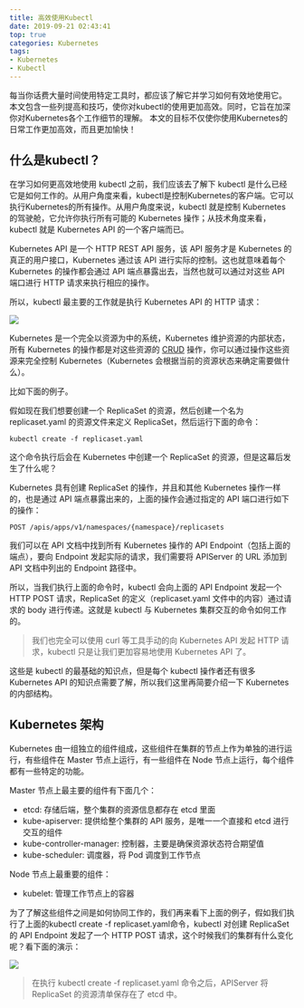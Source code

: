 ```yaml
---
title: 高效使用Kubectl
date: 2019-09-21 02:43:41
top: true 
categories: Kubernetes
tags: 
- Kubernetes
- Kubectl
---
```


每当你话费大量时间使用特定工具时，都应该了解它并学习如何有效地使用它。
本文包含一些列提高和技巧，使你对kubectl的使用更加高效。同时，它旨在加深你对Kubernetes各个工作细节的理解。
本文的目标不仅使你使用Kubernetes的日常工作更加高效，而且更加愉快！

## 什么是kubectl？

在学习如何更高效地使用 kubectl 之前，我们应该去了解下 kubectl 是什么已经它是如何工作的。从用户角度来看，kubectl是控制Kubernetes的客户端。它可以执行Kubernetes的所有操作。从用户角度来说，kubectl 就是控制 Kubernetes 的驾驶舱，它允许你执行所有可能的 Kubernetes 操作；从技术角度来看，kubectl 就是 Kubernetes API 的一个客户端而已。

Kubernetes API 是一个 HTTP REST API 服务，该 API 服务才是 Kubernetes 的真正的用户接口，Kubernetes 通过该 API 进行实际的控制。这也就意味着每个 Kubernetes 的操作都会通过 API 端点暴露出去，当然也就可以通过对这些 API 端口进行 HTTP 请求来执行相应的操作。

所以，kubectl 最主要的工作就是执行 Kubernetes API 的 HTTP 请求：

![](/images/0002.svg)

Kubernetes 是一个完全以资源为中的系统，Kubernetes 维护资源的内部状态，所有 Kubernetes 的操作都是对这些资源的 [CRUD](https://kubernetes.io/docs/reference/generated/kubernetes-api/v1.15/) 操作，你可以通过操作这些资源来完全控制 Kubernetes（Kubernetes 会根据当前的资源状态来确定需要做什么）。

比如下面的例子。

假如现在我们想要创建一个 ReplicaSet 的资源，然后创建一个名为 replicaset.yaml 的资源文件来定义 ReplicaSet，然后运行下面的命令：

```
kubectl create -f replicaset.yaml
```

这个命令执行后会在 Kubernetes 中创建一个 ReplicaSet 的资源，但是这幕后发生了什么呢？

Kubernetes 具有创建 ReplicaSet 的操作，并且和其他 Kubernetes 操作一样的，也是通过 API 端点暴露出来的，上面的操作会通过指定的 API 端口进行如下的操作：

```
POST /apis/apps/v1/namespaces/{namespace}/replicasets
```

我们可以在 API 文档中找到所有 Kubernetes 操作的 API Endpoint（包括上面的端点），要向 Endpoint 发起实际的请求，我们需要将 APIServer 的 URL 添加到 API 文档中列出的 Endpoint 路径中。

所以，当我们执行上面的命令时，kubectl 会向上面的 API Endpoint 发起一个 HTTP POST 请求，ReplicaSet 的定义（replicaset.yaml 文件中的内容）通过请求的 body 进行传递。这就是 kubectl 与 Kubernetes 集群交互的命令如何工作的。

> 我们也完全可以使用 curl 等工具手动的向 Kubernetes API 发起 HTTP 请求，kubectl 只是让我们更加容易地使用 Kubernetes API 了。

这些是 kubectl 的最基础的知识点，但是每个 kubectl 操作者还有很多 Kubernetes API 的知识点需要了解，所以我们这里再简要介绍一下 Kubernetes 的内部结构。

## Kubernetes 架构

Kubernetes 由一组独立的组件组成，这些组件在集群的节点上作为单独的进行运行，有些组件在 Master 节点上运行，有一些组件在 Node 节点上运行，每个组件都有一些特定的功能。

Master 节点上最主要的组件有下面几个：

- etcd: 存储后端，整个集群的资源信息都存在 etcd 里面
- kube-apiserver: 提供给整个集群的 API 服务，是唯一一个直接和 etcd 进行交互的组件
- kube-controller-manager: 控制器，主要是确保资源状态符合期望值
- kube-scheduler: 调度器，将 Pod 调度到工作节点

Node 节点上最重要的组件：

- kubelet: 管理工作节点上的容器

为了了解这些组件之间是如何协同工作的，我们再来看下上面的例子，假如我们执行了上面的kubectl create -f replicaset.yaml命令，kubectl 对创建 ReplicaSet 的 API Endpoint 发起了一个 HTTP POST 请求，这个时候我们的集群有什么变化呢？看下面的演示：

![](/images/0003.svg)

> 在执行 kubectl create -f replicaset.yaml 命令之后，APIServer 将 ReplicaSet 的资源清单保存在了 etcd 中。

